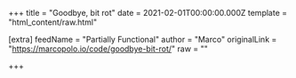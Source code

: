 
+++
title = "Goodbye, bit rot"
date = 2021-02-01T00:00:00.000Z
template = "html_content/raw.html"

[extra]
feedName = "Partially Functional"
author = "Marco"
originalLink = "https://marcopolo.io/code/goodbye-bit-rot/"
raw = ""

+++

